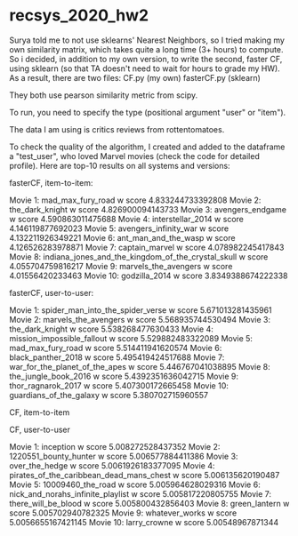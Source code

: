 # recsys_2020_hw2
Surya told me to not use sklearns' Nearest Neighbors, so I tried making my own similarity matrix, which takes quite a long time (3+ hours) to compute. 
So i decided, in addition to my own version, to write the second, faster CF, using sklearn (so that TA doesn't need to wait for hours to grade my HW).
As a result, there are two files:
  CF.py (my own)
  fasterCF.py (sklearn)

They both use pearson similarity metric from scipy.

To run, you need to specify the type (positional argument "user" or "item").

The data I am using is critics reviews from rottentomatoes. 

To check the quality of the algorithm, I created and added to the dataframe a "test_user", who loved Marvel movies (check the code for detailed profile).
Here are top-10 results on all systems and versions:

fasterCF, item-to-item:

Movie 1: mad_max_fury_road w score 4.833244733392808
Movie 2: the_dark_knight w score 4.826900094143733
Movie 3: avengers_endgame w score 4.590863011475688
Movie 4: interstellar_2014 w score 4.146119877692023
Movie 5: avengers_infinity_war w score 4.132211926349221
Movie 6: ant_man_and_the_wasp w score 4.126526283978871
Movie 7: captain_marvel w score 4.078982245417843
Movie 8: indiana_jones_and_the_kingdom_of_the_crystal_skull w score 4.055704759816217
Movie 9: marvels_the_avengers w score 4.01556420233463
Movie 10: godzilla_2014 w score 3.8349388674222338


fasterCF, user-to-user:

Movie 1: spider_man_into_the_spider_verse w score 5.671013281435961
Movie 2: marvels_the_avengers w score 5.568935744530494
Movie 3: the_dark_knight w score 5.538268477630433
Movie 4: mission_impossible_fallout w score 5.529882483322089
Movie 5: mad_max_fury_road w score 5.514411941620574
Movie 6: black_panther_2018 w score 5.495419424517688
Movie 7: war_for_the_planet_of_the_apes w score 5.446767041038895
Movie 8: the_jungle_book_2016 w score 5.4392351636042715
Movie 9: thor_ragnarok_2017 w score 5.407300172665458
Movie 10: guardians_of_the_galaxy w score 5.380702715960557



CF, item-to-item




CF, user-to-user

Movie 1: inception w score 5.008272528437352
Movie 2: 1220551_bounty_hunter w score 5.006577884411386
Movie 3: over_the_hedge w score 5.0061926183377095
Movie 4: pirates_of_the_caribbean_dead_mans_chest w score 5.006135620190487
Movie 5: 10009460_the_road w score 5.005964628029316
Movie 6: nick_and_norahs_infinite_playlist w score 5.005817220805755
Movie 7: there_will_be_blood w score 5.005800432856403
Movie 8: green_lantern w score 5.005702940782325
Movie 9: whatever_works w score 5.0056655167421145
Movie 10: larry_crowne w score 5.00548967871344
